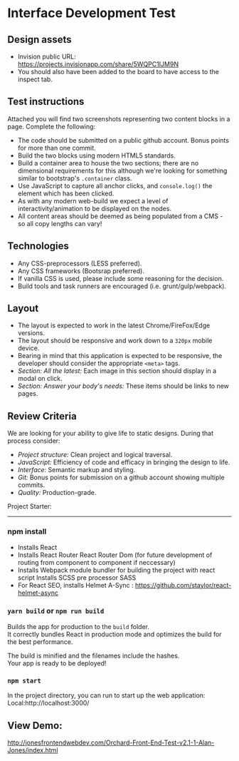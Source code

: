 # Interface Development Test

## Design assets
* Invision public URL: https://projects.invisionapp.com/share/5WQPC1IJM9N
* You should also have been added to the board to have access to the inspect tab.

## Test instructions
Attached you will find two screenshots representing two content blocks in a page. Complete the following:
* The code should be submitted on a public github account. Bonus points for more than one commit.
* Build the two blocks using modern HTML5 standards.
* Build a container area to house the two sections; there are no dimensional requirements for this although we're looking for something similar to bootstrap's `.container` class.
* Use JavaScript to capture all anchor clicks, and `console.log()` the element which has been clicked.
* As with any modern web-build we expect a level of interactivity/animation to be displayed on the nodes.
* All content areas should be deemed as being populated from a CMS - so all copy lengths can vary!

## Technologies
* Any CSS-preprocessors (LESS preferred).
* Any CSS frameworks (Bootsrap preferred).
* If vanilla CSS is used, please include some reasoning for the decision.
* Build tools and task runners are encouraged (i.e. grunt/gulp/webpack).

## Layout
* The layout is expected to work in the latest Chrome/FireFox/Edge versions.
* The layout should be responsive and work down to a `320px` mobile device.
* Bearing in mind that this application is expected to be responsive, the developer should consider the appropriate `<meta>` tags.
* *Section: All the latest:* Each image in this section should display in a modal on click.
* *Section: Answer your body's needs:* These items should be links to new pages.

## Review Criteria
We are looking for your ability to give life to static designs. During that process consider:
* *Project structure:* Clean project and logical traversal.
* *JavaScript:* Efficiency of code and efficacy in bringing the design to life.
* *Interface:* Semantic markup and styling.
* *Git:* Bonus points for submission on a github account showing multiple commits.
* *Quality:* Production-grade.

Project Starter:
************************************************************************************

### npm install
- Installs React 
- Installs React Router React Router Dom (for future development of routing from component to component if neccessary)
- Installs Webpack module bundler for building the project with react script Installs SCSS pre processor SASS
- For React SEO, installs Helmet A-Sync : https://github.com/staylor/react-helmet-async

### `yarn build` or `npm run build`
Builds the app for production to the `build` folder.<br />
It correctly bundles React in production mode and optimizes the build for the best performance.

The build is minified and the filenames include the hashes.<br />
Your app is ready to be deployed!

### `npm start`
In the project directory, you can run to start up the web application:
Local:http://localhost:3000/

## View Demo: 
http://jonesfrontendwebdev.com/Orchard-Front-End-Test-v2.1-1-Alan-Jones/index.html